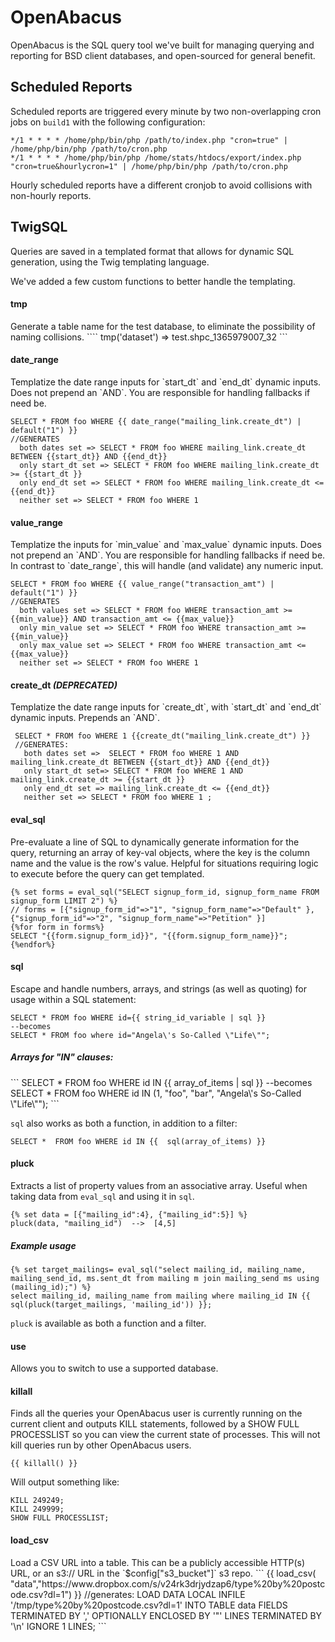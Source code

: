 
<h1>OpenAbacus</h1>

OpenAbacus is the SQL query tool we've built for managing querying and reporting for BSD client databases, and open-sourced for general benefit.


<h2>Scheduled Reports</h2>

Scheduled reports are triggered every minute by two non-overlapping cron jobs on `build1` with the following configuration:

````
*/1 * * * * /home/php/bin/php /path/to/index.php "cron=true" | /home/php/bin/php /path/to/cron.php
*/1 * * * * /home/php/bin/php /home/stats/htdocs/export/index.php "cron=true&hourlycron=1" | /home/php/bin/php /path/to/cron.php
````
Hourly scheduled reports have a different cronjob to avoid collisions with non-hourly reports. 

<h2>TwigSQL</h2>
Queries are saved in a templated format that allows for dynamic SQL generation, using the Twig templating language. 

We've added a few custom functions to better handle the templating.

<h4>tmp</h4>
Generate a table name for the test database, to eliminate the possibility of naming collisions.
````
      tmp('dataset') => test.shpc_1365979007_32 
  ```
  
<h4>date_range</h4>
Templatize the date range inputs for `start_dt` and `end_dt` dynamic inputs. Does not prepend an `AND`. You are responsible for handling fallbacks if need be. 

```
SELECT * FROM foo WHERE {{ date_range("mailing_link.create_dt") | default("1") }}
//GENERATES
  both dates set => SELECT * FROM foo WHERE mailing_link.create_dt BETWEEN {{start_dt}} AND {{end_dt}}
  only start_dt set => SELECT * FROM foo WHERE mailing_link.create_dt >= {{start_dt }}
  only end_dt set => SELECT * FROM foo WHERE mailing_link.create_dt <= {{end_dt}}
  neither set => SELECT * FROM foo WHERE 1
```

<h4>value_range</h4>
Templatize the inputs for `min_value` and `max_value` dynamic inputs. Does not prepend an `AND`. You are responsible for handling fallbacks if need be. In contrast to `date_range`, this will handle (and validate) any numeric input.

```
SELECT * FROM foo WHERE {{ value_range("transaction_amt") | default("1") }}
//GENERATES
  both values set => SELECT * FROM foo WHERE transaction_amt >= {{min_value}} AND transaction_amt <= {{max_value}}
  only min_value set => SELECT * FROM foo WHERE transaction_amt >= {{min_value}}
  only max_value set => SELECT * FROM foo WHERE transaction_amt <= {{max_value}}
  neither set => SELECT * FROM foo WHERE 1
```

<h4>create_dt <em>(DEPRECATED)</em></h4>
Templatize the date range inputs for `create_dt`, with `start_dt` and `end_dt` dynamic inputs. Prepends an `AND`.

```
 SELECT * FROM foo WHERE 1 {{create_dt("mailing_link.create_dt") }}
 //GENERATES:
   both dates set =>  SELECT * FROM foo WHERE 1 AND mailing_link.create_dt BETWEEN {{start_dt}} AND {{end_dt}}
   only start_dt set=> SELECT * FROM foo WHERE 1 AND mailing_link.create_dt >= {{start_dt }}
   only end_dt set => mailing_link.create_dt <= {{end_dt}}
   neither set => SELECT * FROM foo WHERE 1 ;
```

<h4>eval_sql</h4>
Pre-evaluate a line of SQL to dynamically generate information for the query, returning an array of key-val objects, where the key is the column name and the value is the row's value. Helpful for situations requiring logic to execute before the query can get templated.

```
{% set forms = eval_sql("SELECT signup_form_id, signup_form_name FROM signup_form LIMIT 2") %}
// forms = [{"signup_form_id"=>"1", "signup_form_name"=>"Default" }, {"signup_form_id"=>"2", "signup_form_name"=>"Petition" }]
{%for form in forms%} 
SELECT "{{form.signup_form_id}}", "{{form.signup_form_name}}"; 
{%endfor%}
```

<h4>sql</h4>

Escape and handle numbers, arrays, and strings (as well as quoting) for usage within a SQL statement:

```
SELECT * FROM foo WHERE id={{ string_id_variable | sql }}
--becomes
SELECT * FROM foo where id="Angela\'s So-Called \"Life\"";
```

<h5>Arrays for "IN" clauses:</h5>
```
SELECT * FROM foo WHERE id IN {{ array_of_items | sql }} 
--becomes
SELECT * FROM foo WHERE id IN (1, "foo", "bar", "Angela\'s So-Called \"Life\""); 
```

`sql` also works as both a function, in addition to a filter:

```
SELECT *  FROM foo WHERE id IN {{  sql(array_of_items) }} 
```
<h4>pluck</h4>

Extracts a list of property values from an associative array. Useful when taking data from `eval_sql` and using it in `sql`. 
```
{% set data = [{"mailing_id":4}, {"mailing_id":5}] %}
pluck(data, "mailing_id")  -->  [4,5]
```

<h5>Example usage</h5>

```
{% set target_mailings= eval_sql("select mailing_id, mailing_name, mailing_send_id, ms.sent_dt from mailing m join mailing_send ms using (mailing_id);") %}
select mailing_id, mailing_name from mailing where mailing_id IN {{ sql(pluck(target_mailings, 'mailing_id')) }};
```
`pluck` is available as both a function and a filter. 


<h4>use</h4>
Allows you to switch to use a supported  database.


<h4>killall</h4>
Finds all the queries your OpenAbacus user is currently running on the current client and outputs KILL statements, followed by a SHOW FULL PROCESSLIST so you can view the current state of processes. This will not kill queries run by other OpenAbacus users. 

```
{{ killall() }}
```
Will output something like: 

```
KILL 249249;
KILL 249999;
SHOW FULL PROCESSLIST;
```

<h4>load_csv</h4>
Load a CSV URL into a table. This can be a publicly accessible HTTP(s) URL, or an s3:// URL in the `$config["s3_bucket"]` s3 repo.
```
{{ load_csv( "data","https://www.dropbox.com/s/v24rk3drjydzap6/type%20by%20postcode.csv?dl=1") }}
//generates:
LOAD DATA LOCAL INFILE '/tmp/type%20by%20postcode.csv?dl=1' INTO TABLE data FIELDS TERMINATED BY ','  OPTIONALLY ENCLOSED BY '"'  LINES TERMINATED BY '\n' IGNORE 1 LINES;
```
